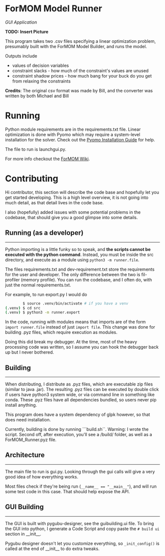# ForMOM Model Runner
*GUI Application*

**TODO: Insert Picture**

This program takes two .csv files specifying a linear optimization problem,
presumably built with the ForMOM Model Builder, and runs the model.

Outputs include
 - values of decision variables
 - constraint slacks - how much of the constraint's values are unused
 - constraint shadow prices - how much bang for your buck do you get from relaxing the constraints

**Credits**: The original csv format was made by Bill, and the converter was written by both Michael and Bill


# Running

Python module requirements are in the requirements.txt file. Linear optimization is
done with Pyomo which may require a system-level installation for the solver.
Check out the [Pyomo Installation Guide](http://www.pyomo.org/installation) for
help.

The file to run is launchgui.py.

For more info checkout the [ForMOM Wiki](https://github.com/New-Jersey-Forest-Service/ForMOM/wiki).






# Contributing

Hi contributor, this section will describe the code base and 
hopefully let you get started
developing. This is a high level overview, it is not going into 
much detail, as that 
detail lives in the code base.

I also (hopefully) added issues with some potential problems in
the codebase, that should give you a good glimpse into some details.


## Running (as a developer)
---------
Python importing is a little funky so to speak,
and **the scripts cannot be executed with the python command**.
Instead, you must be inside the src directory, and execute as a module 
using ```python3 -m runner.file```. 

The files requirements.txt and dev-requirement.txt store the
requirements for the user and developer. The only
difference between the two is fil-profiler (memory profile).
You can run the codebase, and I often do, with just the normal
requirements.txt.

For example,
to run export.py I would do
```bash
        $ source .venv/bin/activate # if you have a venv
(.venv) $ cd src
(.venv) $ python3 -m runner.export
```

In the code, running with modules means that imports are of the
form ```import runner.file``` instead of just ```import file```.
This change was done for building .pyz files, which require
execution as modules.

Doing this did break my debugger. At the time, most of the
heavy processing code was written, so I assume you can hook the
debugger back up but I never bothered.


## Building
---------
When distributing, I distribute as .pyz files, which are executable
zip files (similar to java .jar). 
The resulting .pyz files can be executed by double click if users
have python3 system wide, or via command line in something like conda.
These .pyz files have all dependencies bundled, so users never
pip install anything.

This program does have a system dependency of glpk however, so that does
need installation.

Currently, building is done by running ```build.sh``. Warning: I wrote
the script. Second off, after execution, you'll see a /build/ folder,
as well as a ForMOM_Runner.pyz file.


## Architecture
---------
The main file to run is gui.py. Looking through the gui calls
will give a very good idea of how everything works.

Most files check if they're being run (```__name__ == "__main__"```),
and will run some test code in this case. That should help expose
the API.


## GUI Building
---------
The GUI is built with pygubu-designer, see the guibuilding.ui
file. To bring the GUI into python, I generate a Code Script
and copy paste the ```# build ui``` section in \_\_init__.

Pygubu designer doesn't let you customize everything, so
```_init_config()``` is called at the end of \_\_init__ to do
extra tweaks.






